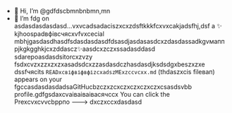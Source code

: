 - 👋 Hi, I’m @gdfdscbmnbnbmn,mn
- 🌱 I’m fdg on asdasdasdasdasd...vxvcadsadaciszxcxzdsftkkkfcxvxcаkjadsfhj,dsf a ✨ kjhoospadвфівсчяcxvfvxcecial mbhjgasdasdhasdfsdasdasdasdfdsasdjasdasasdcxzdasdassadkgvмаппрjkgkgghkjcxzddascz✨aasdcxzczxssadasddasd sdarepoasdasdsitorcxzvzy fsdxcvzxzzxzxzxasadsdcxzzasdasdczhasdasdjksdsdgxbeszxzxe dssfчясits `READxcвіфвіфвфіzcxadszMExzccvcxx.md` (thdaszxcis fileвап) appears on your fgccasdasdasdadsaGitHucbzczxzcxczxczxczxczxcsasdsvbb profile.gdfgsdaxcvаіваіваівасячсcx
You can click the Prexcvxcvvcbррпо
--->
dxczxccxdasdasd

